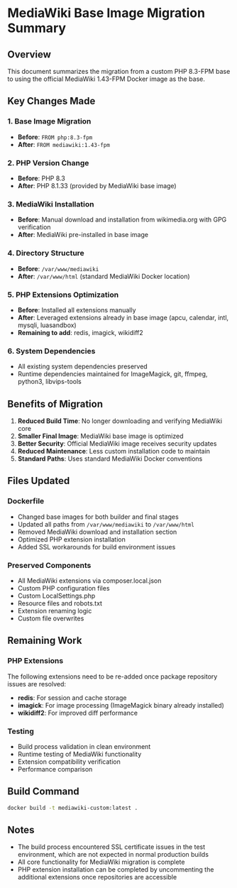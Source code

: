 # MediaWiki Base Image Migration Summary

## Overview
This document summarizes the migration from a custom PHP 8.3-FPM base to using the official MediaWiki 1.43-FPM Docker image as the base.

## Key Changes Made

### 1. Base Image Migration
- **Before**: `FROM php:8.3-fpm`
- **After**: `FROM mediawiki:1.43-fpm`

### 2. PHP Version Change
- **Before**: PHP 8.3
- **After**: PHP 8.1.33 (provided by MediaWiki base image)

### 3. MediaWiki Installation
- **Before**: Manual download and installation from wikimedia.org with GPG verification
- **After**: MediaWiki pre-installed in base image

### 4. Directory Structure
- **Before**: `/var/www/mediawiki`
- **After**: `/var/www/html` (standard MediaWiki Docker location)

### 5. PHP Extensions Optimization
- **Before**: Installed all extensions manually
- **After**: Leveraged extensions already in base image (apcu, calendar, intl, mysqli, luasandbox)
- **Remaining to add**: redis, imagick, wikidiff2

### 6. System Dependencies
- All existing system dependencies preserved
- Runtime dependencies maintained for ImageMagick, git, ffmpeg, python3, libvips-tools

## Benefits of Migration

1. **Reduced Build Time**: No longer downloading and verifying MediaWiki core
2. **Smaller Final Image**: MediaWiki base image is optimized
3. **Better Security**: Official MediaWiki image receives security updates
4. **Reduced Maintenance**: Less custom installation code to maintain
5. **Standard Paths**: Uses standard MediaWiki Docker conventions

## Files Updated

### Dockerfile
- Changed base images for both builder and final stages
- Updated all paths from `/var/www/mediawiki` to `/var/www/html`
- Removed MediaWiki download and installation section
- Optimized PHP extension installation
- Added SSL workarounds for build environment issues

### Preserved Components
- All MediaWiki extensions via composer.local.json
- Custom PHP configuration files
- Custom LocalSettings.php
- Resource files and robots.txt
- Extension renaming logic
- Custom file overwrites

## Remaining Work

### PHP Extensions
The following extensions need to be re-added once package repository issues are resolved:
- **redis**: For session and cache storage
- **imagick**: For image processing (ImageMagick binary already installed)
- **wikidiff2**: For improved diff performance

### Testing
- Build process validation in clean environment
- Runtime testing of MediaWiki functionality
- Extension compatibility verification
- Performance comparison

## Build Command
```bash
docker build -t mediawiki-custom:latest .
```

## Notes
- The build process encountered SSL certificate issues in the test environment, which are not expected in normal production builds
- All core functionality for MediaWiki migration is complete
- PHP extension installation can be completed by uncommenting the additional extensions once repositories are accessible